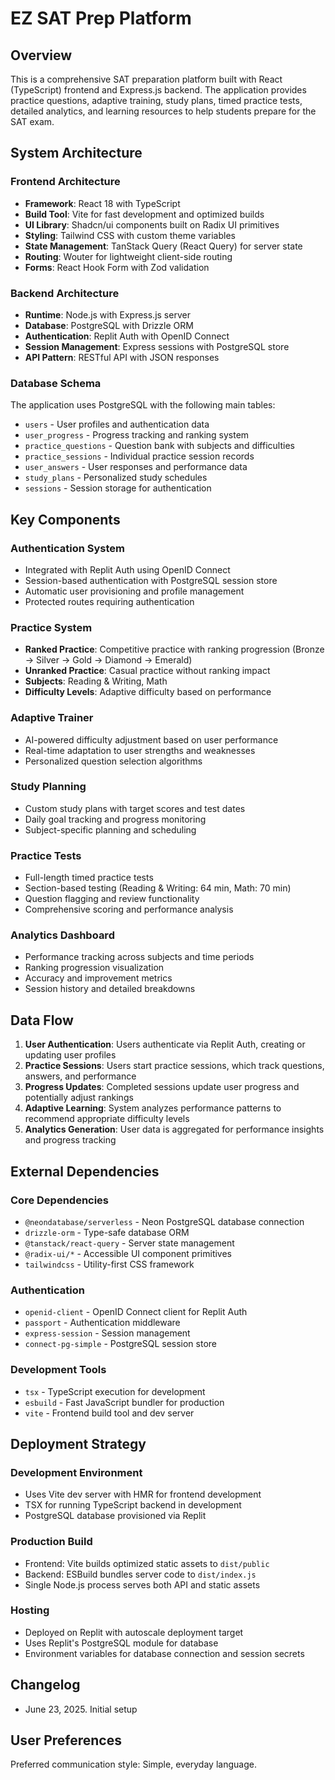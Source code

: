 # EZ SAT Prep Platform

## Overview

This is a comprehensive SAT preparation platform built with React (TypeScript) frontend and Express.js backend. The application provides practice questions, adaptive training, study plans, timed practice tests, detailed analytics, and learning resources to help students prepare for the SAT exam.

## System Architecture

### Frontend Architecture
- **Framework**: React 18 with TypeScript
- **Build Tool**: Vite for fast development and optimized builds
- **UI Library**: Shadcn/ui components built on Radix UI primitives
- **Styling**: Tailwind CSS with custom theme variables
- **State Management**: TanStack Query (React Query) for server state
- **Routing**: Wouter for lightweight client-side routing
- **Forms**: React Hook Form with Zod validation

### Backend Architecture
- **Runtime**: Node.js with Express.js server
- **Database**: PostgreSQL with Drizzle ORM
- **Authentication**: Replit Auth with OpenID Connect
- **Session Management**: Express sessions with PostgreSQL store
- **API Pattern**: RESTful API with JSON responses

### Database Schema
The application uses PostgreSQL with the following main tables:
- `users` - User profiles and authentication data
- `user_progress` - Progress tracking and ranking system
- `practice_questions` - Question bank with subjects and difficulties
- `practice_sessions` - Individual practice session records
- `user_answers` - User responses and performance data
- `study_plans` - Personalized study schedules
- `sessions` - Session storage for authentication

## Key Components

### Authentication System
- Integrated with Replit Auth using OpenID Connect
- Session-based authentication with PostgreSQL session store
- Automatic user provisioning and profile management
- Protected routes requiring authentication

### Practice System
- **Ranked Practice**: Competitive practice with ranking progression (Bronze → Silver → Gold → Diamond → Emerald)
- **Unranked Practice**: Casual practice without ranking impact
- **Subjects**: Reading & Writing, Math
- **Difficulty Levels**: Adaptive difficulty based on performance

### Adaptive Trainer
- AI-powered difficulty adjustment based on user performance
- Real-time adaptation to user strengths and weaknesses
- Personalized question selection algorithms

### Study Planning
- Custom study plans with target scores and test dates
- Daily goal tracking and progress monitoring
- Subject-specific planning and scheduling

### Practice Tests
- Full-length timed practice tests
- Section-based testing (Reading & Writing: 64 min, Math: 70 min)
- Question flagging and review functionality
- Comprehensive scoring and performance analysis

### Analytics Dashboard
- Performance tracking across subjects and time periods
- Ranking progression visualization
- Accuracy and improvement metrics
- Session history and detailed breakdowns

## Data Flow

1. **User Authentication**: Users authenticate via Replit Auth, creating or updating user profiles
2. **Practice Sessions**: Users start practice sessions, which track questions, answers, and performance
3. **Progress Updates**: Completed sessions update user progress and potentially adjust rankings
4. **Adaptive Learning**: System analyzes performance patterns to recommend appropriate difficulty levels
5. **Analytics Generation**: User data is aggregated for performance insights and progress tracking

## External Dependencies

### Core Dependencies
- `@neondatabase/serverless` - Neon PostgreSQL database connection
- `drizzle-orm` - Type-safe database ORM
- `@tanstack/react-query` - Server state management
- `@radix-ui/*` - Accessible UI component primitives
- `tailwindcss` - Utility-first CSS framework

### Authentication
- `openid-client` - OpenID Connect client for Replit Auth
- `passport` - Authentication middleware
- `express-session` - Session management
- `connect-pg-simple` - PostgreSQL session store

### Development Tools
- `tsx` - TypeScript execution for development
- `esbuild` - Fast JavaScript bundler for production
- `vite` - Frontend build tool and dev server

## Deployment Strategy

### Development Environment
- Uses Vite dev server with HMR for frontend development
- TSX for running TypeScript backend in development
- PostgreSQL database provisioned via Replit

### Production Build
- Frontend: Vite builds optimized static assets to `dist/public`
- Backend: ESBuild bundles server code to `dist/index.js`
- Single Node.js process serves both API and static assets

### Hosting
- Deployed on Replit with autoscale deployment target
- Uses Replit's PostgreSQL module for database
- Environment variables for database connection and session secrets

## Changelog

- June 23, 2025. Initial setup

## User Preferences

Preferred communication style: Simple, everyday language.